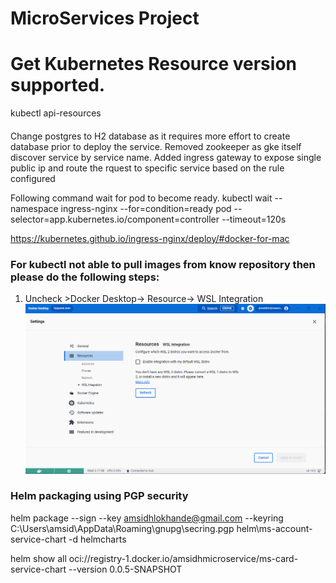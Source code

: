 # MicroServices Project

# Get Kubernetes Resource version supported.
  kubectl api-resources





####
Change postgres to H2 database as it requires more effort to create database prior to deploy the service.
Removed zookeeper as gke itself discover service by service name.
Added ingress gateway to expose single public ip and route the rquest to specific service based on the rule configured



Following command wait for pod to become ready.
kubectl wait --namespace ingress-nginx --for=condition=ready pod --selector=app.kubernetes.io/component=controller --timeout=120s

https://kubernetes.github.io/ingress-nginx/deploy/#docker-for-mac



### For kubectl not able to pull images from know repository then please do the following steps:

1. Uncheck >Docker Desktop-> Resource-> WSL Integration
   ![docker.png](docker.png)


### Helm packaging using PGP security
helm package --sign --key amsidhlokhande@gmail.com --keyring C:\Users\amsid\AppData\Roaming\gnupg\secring.pgp helm\ms-account-service-chart -d helmcharts

helm show all oci://registry-1.docker.io/amsidhmicroservice/ms-card-service-chart --version 0.0.5-SNAPSHOT

